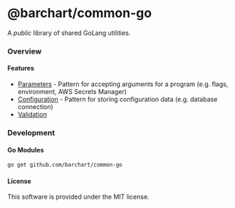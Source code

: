 # @barchart/common-go
    
A *public* library of shared GoLang utilities.
  
### Overview

#### Features 
  
* [Parameters](./pkg/parameters) - Pattern for accepting arguments for a program (e.g. flags, environment, AWS Secrets Manager)
* [Configuration](./pkg/configuration) - Pattern for storing configuration data (e.g. database connection)
* [Validation](./pkg/validation)

### Development

#### Go Modules

```sh
go get github.com/barchart/common-go
```

#### License

This software is provided under the MIT license.
